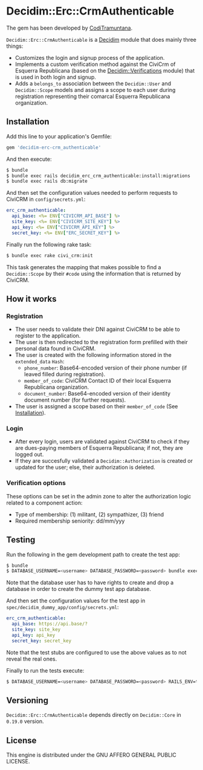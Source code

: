 # Decidim::Erc::CrmAuthenticable

The gem has been developed by [CodiTramuntana](https://coditramuntana.com).

`Decidim::Erc::CrmAuthenticable` is a [Decidim](https://github.com/decidim/decidim) module that does mainly three things:
- Customizes the login and signup process of the application.
- Implements a custom verification method against the CiviCrm of Esquerra Republicana (based on the [Decidim::Verifications](https://github.com/decidim/decidim/tree/master/decidim-verifications#decidimverifications) module) that is used in both login and signup.
- Adds a `belongs_to` association between the `Decidim::User` and `Decidim::Scope` models and assigns a scope to each user during registration representing their comarcal Esquerra Republicana organization.

## Installation

Add this line to your application's Gemfile:

```ruby
gem 'decidim-erc-crm_authenticable'
```

And then execute:

```bash
$ bundle
$ bundle exec rails decidim_erc_crm_authenticable:install:migrations
$ bundle exec rails db:migrate
```

And then set the configuration values needed to perform requests to CiviCRM in `config/secrets.yml`:

```yml
erc_crm_authenticable:
  api_base: <%= ENV["CIVICRM_API_BASE"] %>
  site_key: <%= ENV["CIVICRM_SITE_KEY"] %>
  api_key: <%= ENV["CIVICRM_API_KEY"] %>
  secret_key: <%= ENV["ERC_SECRET_KEY"] %>
```

Finally run the following rake task:

```bash
$ bundle exec rake civi_crm:init
```
This task generates the mapping that makes possible to find a `Decidim::Scope` by their `#code` using the information that is returned by CiviCRM.

## How it works

### Registration
- The user needs to validate their DNI against CiviCRM to be able to register to the application.
- The user is then redirected to the registration form prefilled with their personal data found in CiviCRM.
- The user is created with the following information stored in the `extended_data` `Hash`:
  - `phone_number`: Base64-encoded version of their phone number (if leaved filled during registration).
  - `member_of_code`: CiviCRM Contact ID of their local Esquerra Republicana organization.
  - `document_number`: Base64-encoded version of their identity document number (for further requests).
- The user is assigned a scope based on their `member_of_code` (See [Installation](#installation)).

### Login
- After every login, users are validated against CiviCRM to check if they are dues-paying members of Esquerra Republicana; if not, they are logged out.
- If they are succesfully validated a `Decidim::Authorization` is created or updated for the user; else, their authorization is deleted.

### Verification options
These options can be set in the admin zone to alter the authorization logic related to a component action:
- Type of membership: (1) militant, (2) sympathizer, (3) friend
- Required membership seniority: dd/mm/yyy

## Testing

Run the following in the gem development path to create the test app:

```bash
$ bundle
$ DATABASE_USERNAME=<username> DATABASE_PASSWORD=<password> bundle exec rake test_app
```
Note that the database user has to have rights to create and drop a database in order to create the dummy test app database.

And then set the configuration values for the test app in `spec/decidim_dummy_app/config/secrets.yml`:

```yaml
erc_crm_authenticable:
  api_base: https://api.base/?
  site_key: site_key
  api_key: api_key
  secret_key: secret_key
```
Note that the test stubs are configured to use the above values as to not reveal the real ones.

Finally to run the tests execute:

```bash
$ DATABASE_USERNAME=<username> DATABASE_PASSWORD=<password> RAILS_ENV=test bundle exec rspec
```

## Versioning

`Decidim::Erc::CrmAuthenticable` depends directly on `Decidim::Core` in `0.19.0` version.

## License

This engine is distributed under the GNU AFFERO GENERAL PUBLIC LICENSE.
